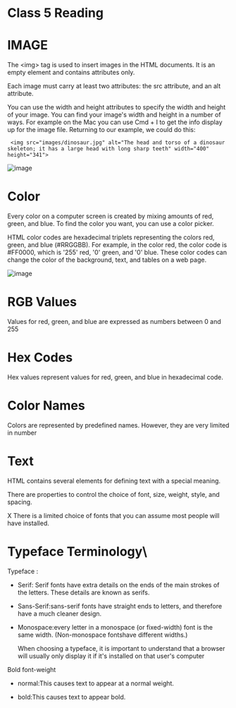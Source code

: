 # Class 5 Reading

# IMAGE 
The \<img> tag is used to insert images in the HTML documents. It is an empty element and contains attributes only. 

Each image must carry at least two attributes:
  the src attribute, and an alt attribute.

You can use the width and height attributes to specify the width and height of your image. You can find your image's width and height in a number of ways. For example on the Mac you can use Cmd + I to get the info display up for the image file. Returning to our example, we could do this: 

     <img src="images/dinosaur.jpg" alt="The head and torso of a dinosaur skeleton; it has a large head with long sharp teeth" width="400"  height="341">


![image ](https://frontend.turing.io/assets/images/html-tag-anatomy.png)



# Color 

Every color on a computer screen is created by mixing amounts of red,
green, and blue. To find the color you want, you can use a color picker.


HTML color codes are hexadecimal triplets representing the colors red, green, and blue (#RRGGBB). For example, in the color red, the color code is #FF0000, which is '255' red, '0' green, and '0' blue. These color codes can change the color of the background, text, and tables on a web page.



![image](https://i.pinimg.com/originals/e0/43/5f/e0435fd452bbed155b5b3c5128b4f7c5.gif)

 # RGB Values
Values for red, green, and blue
are expressed as numbers
between 0 and 255

 # Hex Codes
Hex values represent values
for red, green, and blue in
hexadecimal code.

 # Color Names
Colors are represented by
predefined names. However,
they are very limited in number



# Text

HTML contains several elements for defining text with a special meaning.

There are properties to control the choice of font, size,
weight, style, and spacing.

X There is a limited choice of fonts that you can assume
most people will have installed.

# Typeface Terminology\

Typeface :

 - Serif: Serif fonts have extra details on the ends of the main strokes of the letters. These details are known as serifs.

 - Sans-Serif:sans-serif fonts have straight ends to letters, and therefore have a much cleaner design.

 - Monospace:every letter in a monospace (or fixed-width) font is the same width. (Non-monospace fontshave different widths.)

    When choosing a typeface, it is important to understand that a browser will usually only display it if it's installed on that user's computer
    
    
    
    
Bold font-weight

- normal:This causes text to appear at a normal weight.

- bold:This causes text to appear bold.